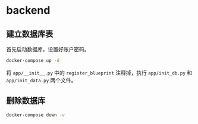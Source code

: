# backend

## 建立数据库表

首先启动数据库，设置好账户密码。

```bash
docker-compose up -d
```

将 `app/__init__.py` 中的 `register_blueprint` 注释掉，执行 `app/init_db.py` 和 `app/init_data.py` 两个文件。

## 删除数据库

```bash
docker-compose down -v
```
